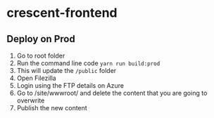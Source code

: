 # crescent-frontend
## Deploy on Prod
1.  Go to root folder
2.  Run the command line code `yarn run build:prod`
3.  This will update the `/public` folder
4.  Open Filezilla
5.  Login using the FTP details on Azure
6.  Go to /site/wwwroot/ and delete the content that you are going to overwrite
7.  Publish the new content
